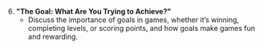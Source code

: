 6. **"The Goal: What Are You Trying to Achieve?"**
   - Discuss the importance of goals in games, whether it’s winning, completing levels, or scoring points, and how goals make games fun and rewarding.